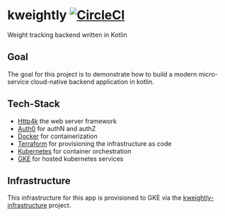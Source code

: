 # kweightly [![CircleCI](https://circleci.com/gh/carstendev/kweightly/tree/master.svg?style=svg)](https://circleci.com/gh/carstendev/kweightly/tree/master)
Weight tracking backend written in Kotlin

## Goal
The goal for this project is to demonstrate how to build a modern micro-service cloud-native backend application in kotlin. 

## Tech-Stack

- [Http4k](https://www.http4k.org) the web server framework
- [Auth0](https://auth0.com) for authN and authZ
- [Docker](https://www.docker.com) for containerization
- [Terraform](https://www.terraform.io) for provisioning the infrastructure as code
- [Kubernetes](https://kubernetes.io) for container orchestration
- [GKE](https://cloud.google.com/kubernetes-engine/) for hosted kubernetes services

## Infrastructure
This infrastructure for this app is provisioned to GKE via the [kweightly-infrastructure](https://github.com/carstendev/kweightly-infrastructure) project.
